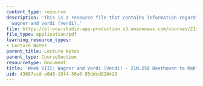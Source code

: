 ```yaml
---
content_type: resource
description: 'This is a resource file that contains information regarding week VIII:
  wagner and verdi (verdi).'
file: https://ol-ocw-studio-app-production.s3.amazonaws.com/courses/21m-250-beethoven-to-mahler-spring-2014/43687ccda0d819f436e095ddcd926429_MIT21M_250S14_Week_VIII.pdf
file_type: application/pdf
learning_resource_types:
- Lecture Notes
parent_title: Lecture Notes
parent_type: CourseSection
resourcetype: Document
title: 'Week VIII: Wagner and Verdi (Verdi) - 21M.250 Beethoven to Mahler Spring 2014'
uid: 43687ccd-a0d8-19f4-36e0-95ddcd926429
---
```

